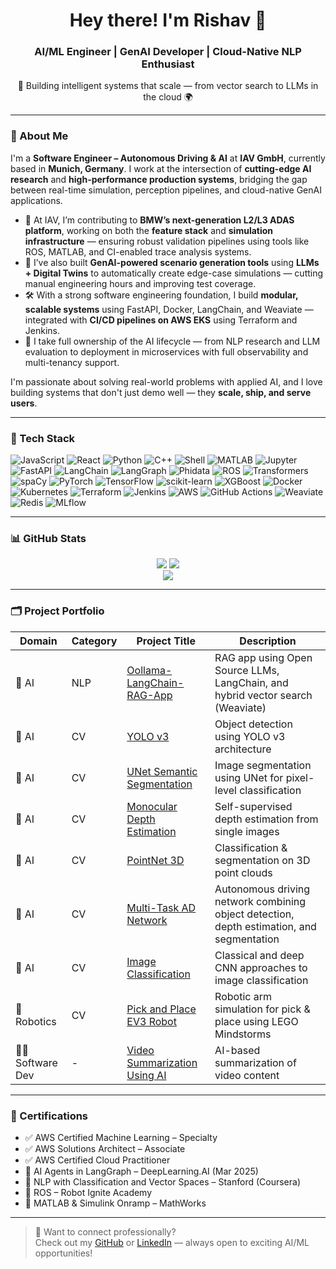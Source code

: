 <h1 align="center">Hey there! I'm Rishav 👋</h1>
<h3 align="center">AI/ML Engineer | GenAI Developer | Cloud-Native NLP Enthusiast</h3>

<p align="center">
  🚀 Building intelligent systems that scale — from vector search to LLMs in the cloud 🌍  
</p>

---

### 🧠 About Me

I'm a **Software Engineer – Autonomous Driving & AI** at **IAV GmbH**, currently based in **Munich, Germany**. I work at the intersection of **cutting-edge AI research** and **high-performance production systems**, bridging the gap between real-time simulation, perception pipelines, and cloud-native GenAI applications.

- 🚗 At IAV, I’m contributing to **BMW’s next-generation L2/L3 ADAS platform**, working on both the **feature stack** and **simulation infrastructure** — ensuring robust validation pipelines using tools like ROS, MATLAB, and CI-enabled trace analysis systems.
- 🧠 I’ve also built **GenAI-powered scenario generation tools** using **LLMs + Digital Twins** to automatically create edge-case simulations — cutting manual engineering hours and improving test coverage.
- 🛠 With a strong software engineering foundation, I build **modular, scalable systems** using FastAPI, Docker, LangChain, and Weaviate — integrated with **CI/CD pipelines on AWS EKS** using Terraform and Jenkins.
- 🧪 I take full ownership of the AI lifecycle — from NLP research and LLM evaluation to deployment in microservices with full observability and multi-tenancy support.

I'm passionate about solving real-world problems with applied AI, and I love building systems that don't just demo well — they **scale, ship, and serve users**.



---

### 🧰 Tech Stack

![JavaScript](https://img.shields.io/badge/-JavaScript-333333?style=flat&logo=javascript)
![React](https://img.shields.io/badge/-React-333333?style=flat&logo=react)
![Python](https://img.shields.io/badge/-Python-333333?style=flat&logo=python)
![C++](https://img.shields.io/badge/-C++-333333?style=flat&logo=cplusplus)
![Shell](https://img.shields.io/badge/-Shell-333333?style=flat&logo=gnubash)
![MATLAB](https://img.shields.io/badge/-MATLAB-333333?style=flat)
![Jupyter](https://img.shields.io/badge/-Jupyter-333333?style=flat&logo=jupyter)
![FastAPI](https://img.shields.io/badge/-FastAPI-333333?style=flat&logo=fastapi)
![LangChain](https://img.shields.io/badge/-LangChain-333333?style=flat)
![LangGraph](https://img.shields.io/badge/-LangGraph-333333?style=flat)
![Phidata](https://img.shields.io/badge/-Phidata-333333?style=flat)
![ROS](https://img.shields.io/badge/-ROS-333333?style=flat)
![Transformers](https://img.shields.io/badge/-Transformers-333333?style=flat&logo=huggingface)
![spaCy](https://img.shields.io/badge/-spaCy-333333?style=flat)
![PyTorch](https://img.shields.io/badge/-PyTorch-333333?style=flat&logo=pytorch)
![TensorFlow](https://img.shields.io/badge/-TensorFlow-333333?style=flat&logo=tensorflow)
![scikit-learn](https://img.shields.io/badge/-scikit--learn-333333?style=flat&logo=scikitlearn)
![XGBoost](https://img.shields.io/badge/-XGBoost-333333?style=flat)
![Docker](https://img.shields.io/badge/-Docker-333333?style=flat&logo=docker)
![Kubernetes](https://img.shields.io/badge/-Kubernetes-333333?style=flat&logo=kubernetes)
![Terraform](https://img.shields.io/badge/-Terraform-333333?style=flat&logo=terraform)
![Jenkins](https://img.shields.io/badge/-Jenkins-333333?style=flat&logo=jenkins)
![AWS](https://img.shields.io/badge/-AWS-333333?style=flat&logo=amazon-aws)
![GitHub Actions](https://img.shields.io/badge/-GitHub%20Actions-333333?style=flat&logo=githubactions)
![Weaviate](https://img.shields.io/badge/-Weaviate-333333?style=flat)
![Redis](https://img.shields.io/badge/-Redis-333333?style=flat&logo=redis)
![MLflow](https://img.shields.io/badge/-MLflow-333333?style=flat)

---

### 📊 GitHub Stats

<p align="center">
  <img src="https://github-readme-stats.vercel.app/api?username=Rishav-Paramhans&show_icons=true&theme=tokyonight" />
  <img src="https://github-readme-streak-stats.herokuapp.com/?user=Rishav-Paramhans&theme=tokyonight" />
  <br />
  <img src="https://github-readme-activity-graph.cyclic.app/graph?username=Rishav-Paramhans&theme=tokyonight" />
</p>

---

### 🗂️ Project Portfolio

| Domain      | Category | Project Title                                                                                       | Description                                                                                      |
|-------------|----------|-----------------------------------------------------------------------------------------------------|--------------------------------------------------------------------------------------------------|
| 🧠 AI        | NLP      | [Oollama-LangChain-RAG-App](https://github.com/Rishav-Paramhans/Oollama-langchain-rag-app)         | RAG app using Open Source LLMs, LangChain, and hybrid vector search (Weaviate)                  |
| 🧠 AI        | CV       | [YOLO v3](https://github.com/Rishav-Paramhans)                                                     | Object detection using YOLO v3 architecture                                                     |
| 🧠 AI        | CV       | [UNet Semantic Segmentation](https://github.com/Rishav-Paramhans)                                  | Image segmentation using UNet for pixel-level classification                                    |
| 🧠 AI        | CV       | [Monocular Depth Estimation](https://github.com/Rishav-Paramhans)                                  | Self-supervised depth estimation from single images                                             |
| 🧠 AI        | CV       | [PointNet 3D](https://github.com/Rishav-Paramhans/PointNet-Object_Classification_Semantic_Segmentation_and_Part_Segmentation_for_3D_Point_Clouds) | Classification & segmentation on 3D point clouds                                                |
| 🧠 AI        | CV       | [Multi-Task AD Network](https://github.com/Rishav-Paramhans)                                       | Autonomous driving network combining object detection, depth estimation, and segmentation       |
| 🧠 AI        | CV       | [Image Classification](https://github.com/Rishav-Paramhans/Image_Classification)                  | Classical and deep CNN approaches to image classification                                       |
| 🤖 Robotics | CV       | [Pick and Place EV3 Robot](https://github.com/Rishav-Paramhans/Pick_Place_EV3_Manipulator_Robot)   | Robotic arm simulation for pick & place using LEGO Mindstorms                                   |
| 🧑‍💻 Software Dev | -    | [Video Summarization Using AI](https://github.com/Rishav-Paramhans/Video_Summarization_Using_AI)  | AI-based summarization of video content                                                         |

---

### 📜 Certifications

- ✅ AWS Certified Machine Learning – Specialty  
- ✅ AWS Solutions Architect – Associate  
- ✅ AWS Certified Cloud Practitioner  
- 🧠 AI Agents in LangGraph – DeepLearning.AI (Mar 2025)  
- 📘 NLP with Classification and Vector Spaces – Stanford (Coursera)  
- 🤖 ROS – Robot Ignite Academy  
- 🧪 MATLAB & Simulink Onramp – MathWorks  

---

> 🔗 Want to connect professionally?  
> Check out my [GitHub](https://github.com/Rishav-Paramhans) or [LinkedIn](https://www.linkedin.com/in/your-linkedin-here) — always open to exciting AI/ML opportunities!
